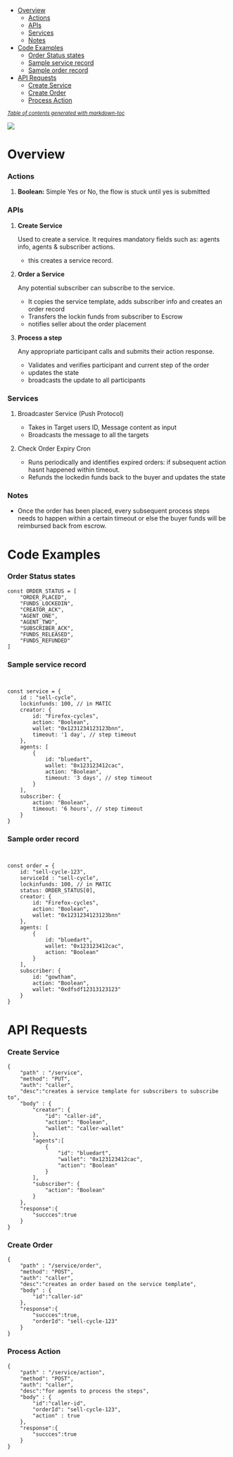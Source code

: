 
- [Overview](#overview)
    + [Actions](#actions)
    + [APIs](#apis)
    + [Services](#services)
    + [Notes](#notes)
- [Code Examples](#code-examples)
    + [Order Status states](#order-status-states)
    + [Sample service record](#sample-service-record)
    + [Sample order record](#sample-order-record)
- [API Requests](#api-requests)
    + [Create Service](#create-service)
    + [Create Order](#create-order)
    + [Process Action](#process-action)

<small><i><a href='http://ecotrust-canada.github.io/markdown-toc/'>Table of contents generated with markdown-toc</a></i></small>

<a href="https://whimsical.com/landing-page-GwUMnnkNSj34GLY6ioijWw@2Ux7TurymMm5Kkct9gRP"> <img src="./image.png"/> </a>



# Overview

### Actions

1. **Boolean:** Simple Yes or No, the flow is stuck until yes is submitted


### APIs
 1. **Create Service**
 
    Used to create a service. It requires mandatory fields such as: agents info, agents & subscriber actions. 
     - this creates a service record.
 
 2. **Order a Service**
 
    Any potential subscriber can subscribe to the service. 
     - It copies the service template, adds subscriber info and creates an order record
     - Transfers the lockin funds from subscriber to Escrow
     - notifies seller about the order placement
 3. **Process a step**
 
    Any appropriate participant calls and submits their action response.
     - Validates and verifies participant and current step of the order
     - updates the state
     - broadcasts the update to all participants
 
 ### Services 
  1. Broadcaster Service (Push Protocol)

      - Takes in Target users ID, Message content as input
      - Broadcasts the message to all the targets
 
2. Check Order Expiry Cron

    - Runs periodically and identifies expired orders: if subsequent action hasnt happened within timeout.
    - Refunds the lockedin funds back to the buyer and updates the state



### Notes
- Once the order has been placed, every subsequent process steps needs to happen within a certain timeout or else the buyer funds will be reimbursed back from escrow.


# Code Examples

### Order Status states
```
const ORDER_STATUS = [
    "ORDER_PLACED",
    "FUNDS_LOCKEDIN",
    "CREATOR_ACK",
    "AGENT_ONE",
    "AGENT_TWO",
    "SUBSCRIBER_ACK",
    "FUNDS_RELEASED",
    "FUNDS_REFUNDED"
]
``` 
### Sample service record
```


const service = {
    id : "sell-cycle",
    lockinfunds: 100, // in MATIC
    creator: {
        id: "Firefox-cycles",
        action: "Boolean",
        wallet: "0x1231234123123bnn",
        timeout: '1 day', // step timeout
    },
    agents: [
        {
            id: "bluedart",
            wallet: "0x123123412cac",
            action: "Boolean",
            timeout: '3 days', // step timeout
        }
    ],
    subscriber: {
        action: "Boolean",
        timeout: '6 hours', // step timeout
    }
}
```
### Sample order record

```


const order = {    
    id: "sell-cycle-123",
    serviceId : "sell-cycle",
    lockinfunds: 100, // in MATIC
    status: ORDER_STATUS[0],
    creator: {
        id: "Firefox-cycles",
        action: "Boolean",
        wallet: "0x1231234123123bnn"
    },
    agents: [
        {
            id: "bluedart",            
            wallet: "0x123123412cac",
            action: "Boolean"
        }
    ],
    subscriber: {
        id: "gowtham",
        action: "Boolean",
        wallet: "0xdfsdf12313123123"
    }
}
```

# API Requests

### Create Service 

```
{
    "path" : "/service",
    "method": "PUT",
    "auth": "caller",
    "desc":"creates a service template for subscribers to subscribe to",
    "body" : {
        "creator": {
            "id": "caller-id",
            "action": "Boolean",
            "wallet": "caller-wallet"
        },
        "agents":[
            {
                "id": "bluedart",
                "wallet": "0x123123412cac",
                "action": "Boolean"
            }
        ],
        "subscriber": {
            "action": "Boolean"
        }
    },
    "response":{
        "succces":true
    }
}
```

### Create Order

```
{
    "path" : "/service/order",
    "method": "POST",
    "auth": "caller",
    "desc":"creates an order based on the service template",
    "body" : {
        "id":"caller-id"
    },
    "response":{
        "succces":true,
        "orderId": "sell-cycle-123"
    }
}
```

### Process Action

```
{
    "path" : "/service/action",
    "method": "POST",
    "auth": "caller",
    "desc":"for agents to process the steps",
    "body" : {
        "id":"caller-id",
        "orderId": "sell-cycle-123",
        "action" : true
    },
    "response":{
        "succces":true
    }
}
```
